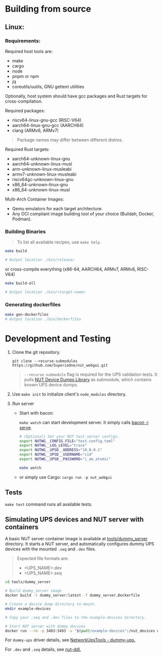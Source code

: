 # Building from source

## Linux:

### Requirements:
Required host tools are:
  - make
  - cargo
  - node
  - pnpm or npm
  - jq
  - coreutils/uutils, GNU gettext utilities

Optionally, host system should have gcc packages and Rust targets for cross-compilation.

Required packages:
  - riscv64-linux-gnu-gcc (RISC-V64)
  - aarch64-linux-gnu-gcc (AARCH64)
  - clang (ARMv6, ARMv7)

> Package names may differ between different distros.

Required Rust targets:
  - aarch64-unknown-linux-gnu
  - aarch64-unknown-linux-musl
  - arm-unknown-linux-musleabi
  - armv7-unknown-linux-musleabi
  - riscv64gc-unknown-linux-gnu
  - x86_64-unknown-linux-gnu
  - x86_64-unknown-linux-musl

Multi-Arch Container Images:
  - Qemu emulators for each target architecture.
  - Any OCI compliant image building tool of your choice (Buildah, Docker, Podman).

### Building Binaries

> To list all available recipes, use `make help`.

```bash
make build

# Output location ./bin/release/
```
or cross-compile everything (x86-64, AARCH64, ARMv7, ARMv6, RISC-V64)

```bash
make build-all

# Output location ./bin/<target-name>
```

### Generating dockerfiles

```bash
make gen-dockerfiles
# Output location ./bin/dockerfiles
```

# Development and Testing

1. Clone the git repository.

    ```shell
    git clone --recurse-submodules https://github.com/SuperioOne/nut_webgui.git
    ```

    > `--recurse-submodule` flag is required for the UPS validation tests. It pulls 
    > [NUT Device Dumps Library](https://github.com/networkupstools/nut-ddl) as submodule, 
    > which contains known UPS device dumps.


2. Use `make init` to initialize client's `node_modules` directory.

3. Run server
   - Start with bacon:

      `make watch` can start development server. It simply calls [bacon -j serve](https://github.com/Canop/bacon).

      ```bash
      # (Optional) Set your NUT test server configs.
      export NUTWG__CONFIG_FILE="test.config.toml"
      export NUTWG__LOG_LEVEL="trace"
      export NUTWG__UPSD__ADDRESS="10.0.0.1"
      export NUTWG__UPSD__USERNAME="cid"
      export NUTWG__UPSD__PASSWORD="i_am_atomic"

      make watch
      ```
    - or simply use Cargo: `cargo run -p nut_webgui`

## Tests

`make test` command runs all available tests.

## Simulating UPS devices and NUT server with containers

A basic NUT server container image is available at [tools/dummy_server](../tools/dummy_server) directory. 
It starts a NUT server, and automatically configures dummy UPS devices with the 
mounted `.seq` and `.dev` files.

> Expected file formats are:
> - <UPS_NAME>.dev
> - <UPS_NAME>.seq

```bash
cd tools/dummy_server

# Build dummy_server image
docker build -t dummy_server:latest -f dummy_server.Dockerfile

# Create a device dump directory to mount.
mkdir example-devices

# Copy your .seq and .dev files to the example-devices directory.

# Start NUT server with dummy devices
docker run --rm -p 3493:3493 -v "$(pwd)/example-devices":/nut_devices dummy_server:latest
```

For `dummy-ups` driver details, see [NetworkUpsTools - dummy-ups.](https://networkupstools.org/docs/man/dummy-ups.html)

For `.dev` and `.seq` details, see [nut-ddl.](https://github.com/networkupstools/nut-ddl)
